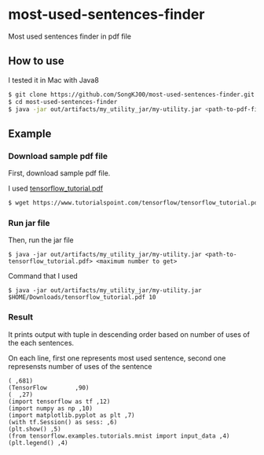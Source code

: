 # most-used-sentences-finder
Most used sentences finder in pdf file

## How to use
I tested it in Mac with Java8
```sh
$ git clone https://github.com/SongKJ00/most-used-sentences-finder.git
$ cd most-used-sentences-finder
$ java -jar out/artifacts/my_utility_jar/my-utility.jar <path-to-pdf-file(absolute path)> <maximum number to get>
```

## Example
### Download sample pdf file
First, download sample pdf file.

I used [tensorflow_tutorial.pdf](https://www.tutorialspoint.com/tensorflow/tensorflow_tutorial.pdf)
```sh
$ wget https://www.tutorialspoint.com/tensorflow/tensorflow_tutorial.pdf
```

### Run jar file
Then, run the jar file
```
$ java -jar out/artifacts/my_utility_jar/my-utility.jar <path-to-tensorflow_tutorial.pdf> <maximum number to get>
```

Command that I used
```
$ java -jar out/artifacts/my_utility_jar/my-utility.jar $HOME/Downloads/tensorflow_tutorial.pdf 10
```

### Result
It prints output with tuple in descending order based on number of uses of the each sentences.

On each line, first one represents most used sentence, second one represensts number of uses of the sentence

```
( ,681)
(TensorFlow        ,90)
(  ,27)
(import tensorflow as tf ,12)
(import numpy as np ,10)
(import matplotlib.pyplot as plt ,7)
(with tf.Session() as sess: ,6)
(plt.show() ,5)
(from tensorflow.examples.tutorials.mnist import input_data ,4)
(plt.legend() ,4)
```
